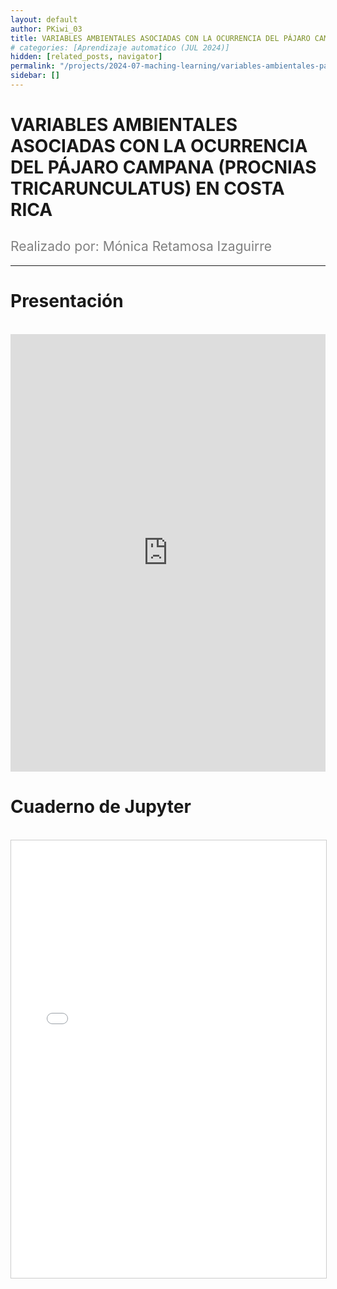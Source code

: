 ```yaml
---
layout: default
author: PKiwi_03
title: VARIABLES AMBIENTALES ASOCIADAS CON LA OCURRENCIA DEL PÁJARO CAMPANA (PROCNIAS TRICARUNCULATUS) EN COSTA RICA
# categories: [Aprendizaje automatico (JUL 2024)]
hidden: [related_posts, navigator]
permalink: "/projects/2024-07-maching-learning/variables-ambientales-pajaro-campana"
sidebar: []
---
```


# VARIABLES AMBIENTALES ASOCIADAS CON LA OCURRENCIA DEL PÁJARO CAMPANA (PROCNIAS TRICARUNCULATUS) EN COSTA RICA

<h2 style="color: gray; font-weight: normal;">
Realizado por:  Mónica Retamosa Izaguirre
</h2>

---


# Presentación
<br>

<iframe width="100%" height="700" src="https://www.youtube.com/embed/qmjLvAlpDAE" frameborder="0" allow="accelerometer; autoplay; clipboard-write; encrypted-media; gyroscope; picture-in-picture; web-share" referrerpolicy="strict-origin-when-cross-origin" allowfullscreen></iframe>

<br>

# Cuaderno de Jupyter
<br>

<iframe 
    src="/assets/html/2024-07-ml/monica_retamosa.html" 
    width="100%" 
    height="700" 
    style="border: 1px solid #ccc;"
></iframe>